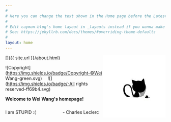 ```yaml
---
#
# Here you can change the text shown in the Home page before the Latest Posts section.
#
# Edit cayman-blog's home layout in _layouts instead if you wanna make some changes
# See: https://jekyllrb.com/docs/themes/#overriding-theme-defaults
#
layout: home
---
```

[<img src='https://raw.githubusercontent.com/NoNo721/Pictures/master/IMG_4222.JPG' alt="Copyright © Wei Wang" title="Wei Wang" style='float:right;'/>]({{ site.url }}/about.html)

![Copyright](https://img.shields.io/badge/Copyright-©Wei Wang-green.svg) &emsp;![](https://img.shields.io/badge/-All rights reserved-ff69b4.svg) 

**Welcome to Wei Wang's homepage!**

<p style="text-align:left; margin:25px 210px 0px 0px">
    I am STUPID :(
    <span style="float:right;">
        - Charles Leclerc
    </span>
</p>

&ensp;
